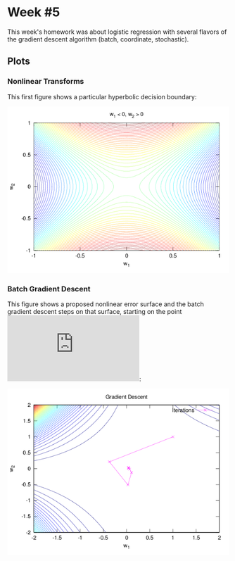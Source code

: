 # Week #5

This week's homework was about logistic regression with several flavors of the
gradient descent algorithm (batch, coordinate, stochastic).

## Plots

### Nonlinear Transforms

This first figure shows a particular hyperbolic decision boundary:

![nonlinear transform](./img/plot_error_surface.png)

### Batch Gradient Descent

This figure shows a proposed nonlinear error surface and the batch gradient
descent steps on that surface, starting on the point ![(u,v)=(1,1)][point]:

![gradient descent steps](./img/plot_gd.png)

[point]: http://latex.codecogs.com/gif.latex?%28u%2Cv%29%3D%281%2C1%29
